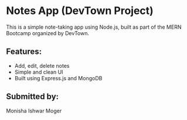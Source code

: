 # Notes App (DevTown Project)
This is a simple note-taking app using Node.js, built as part of the MERN Bootcamp organized by DevTown.

## Features:
- Add, edit, delete notes
- Simple and clean UI
- Built using Express.js and MongoDB

## Submitted by:
Monisha Ishwar Moger

